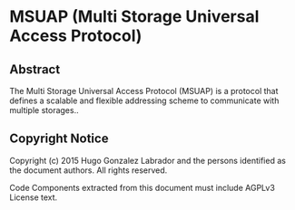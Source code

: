 # MSUAP (Multi Storage Universal Access Protocol)

## Abstract

The Multi Storage Universal Access Protocol (MSUAP) is a protocol that defines a scalable and flexible addressing scheme to communicate with multiple storages..

## Copyright Notice

Copyright (c) 2015 Hugo Gonzalez Labrador and the persons identified as the document authors. All rights reserved.

Code Components extracted from this document must include AGPLv3 License text.

